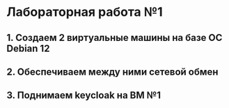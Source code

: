 # Лабораторная работа №1
## 1. Создаем 2 виртуальные машины на базе ОС Debian 12

## 2. Обеспечиваем между ними сетевой обмен

## 3. Поднимаем keycloak на ВМ №1
